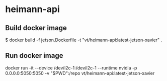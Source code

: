 # heimann-api

## Build docker image 
$ docker build -f jetson.Dockerfile -t "vt/heimann-api:latest-jetson-xavier" .

## Run docker image
docker run -it --device /dev/i2c-1:/dev/i2c-1 --runtime nvidia -p 0.0.0.0:5050:5050 -v "$PWD":/repo vt/heimann-api:latest-jetson-xavier
